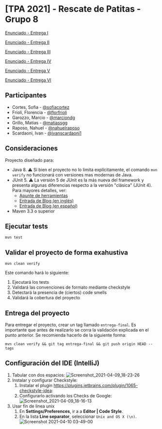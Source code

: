 # [TPA 2021] - Rescate de Patitas - Grupo 8

[Enunciado - Entrega I](https://docs.google.com/document/d/1s0mrkfGcUcXJduzBrvVDLfj_fNwAhelerPuzlotQB9Y/edit)

[Enunciado - Entrega II](https://docs.google.com/document/d/1FBd9pkQ7Cvy5weS4PzNFnEEHLnmmrJZX4cpGnpuZY9U/edit#heading=h.3aw8wt9x5hr1)

[Enunciado - Entrega III](https://docs.google.com/document/d/1VIW_oYMI213rGapRtj3srDHwxm9OXfN9X-826hyXUv4/edit#)

[Enunciado - Entrega IV](https://docs.google.com/document/d/e/2PACX-1vRvFTDJ2FMiWZR7jHuhYcZatwLPLP5Xj8yEmv17ArmJbW4TNI6arvpi1X7DSmUEcAswwBBB82O0KT2V/pub)

[Enunciado - Entrega V](https://docs.google.com/document/d/1GLkOBQtSAX2lZmNBML8tmm0xFpEg9uBXp9kQmTzfS9Y/edit)

[Enunciado - Entrega VI](https://docs.google.com/document/d/17vHuHa8pGX134T9GQwWgzUgIz7w1R2JW4SFX4JGimJI/edit)

## Participantes
- Cortes, Sofia - [@sofiacortez](https://github.com/sofiacortez)
- Frioli, Florencia - [@florfrioli](https://github.com/florfrioli)
- Garozzo, Marcio - [@marciondg](https://github.com/marciondg)
- Grillo, Matias - [@matiassgg](https://github.com/matiassgg)
- Raposo, Nahuel - [@nahuelraposo](https://github.com/nahuelraposo)
- Scardaoni, Ivan - [@ivanscardaoni1](https://github.com/ivanscardaoni1)

## Consideraciones

Proyecto diseñado para: 

* Java 8. :warning: Si bien el proyecto no lo limita explícitamente, el comando `mvn verify` no funcionará con versiones mas modernas de Java. 
* JUnit 5. :warning: La versión 5 de JUnit es la más nueva del framework y presenta algunas diferencias respecto a la versión "clásica" (JUnit 4). Para mayores detalles, ver: 
  *  [Apunte de herramientas](https://docs.google.com/document/d/1VYBey56M0UU6C0689hAClAvF9ILE6E7nKIuOqrRJnWQ/edit#heading=h.dnwhvummp994)
  *  [Entrada de Blog (en inglés)](https://www.baeldung.com/junit-5-migration) 
  *  [Entrada de Blog (en español)](https://www.paradigmadigital.com/dev/nos-espera-junit-5/)
* Maven 3.3 o superior

## Ejecutar tests

```
mvn test
```

## Validar el proyecto de forma exahustiva

```
mvn clean verify
```

Este comando hará lo siguiente:

 1. Ejecutará los tests
 2. Validará las convenciones de formato mediante checkstyle
 3. Detectará la presencia de (ciertos) code smells
 4. Validará la cobertura del proyecto

## Entrega del proyecto

Para entregar el proyecto, crear un tag llamado `entrega-final`. Es importante que antes de realizarlo se corra la validación
explicada en el punto anterior. Se recomienda hacerlo de la siguiente forma:

```
mvn clean verify && git tag entrega-final && git push origin HEAD --tags
```

## Configuración del IDE (IntelliJ)

 1. Tabular con dos espacios: ![Screenshot_2021-04-09_18-23-26](https://user-images.githubusercontent.com/677436/114242543-73e1fe00-9961-11eb-9a61-7e34be9fb8de.png)
 2. Instalar y configurar Checkstyle:
    1. Instalar el plugin https://plugins.jetbrains.com/plugin/1065-checkstyle-idea:
    2. Configurarlo activando los Checks de Google: ![Screenshot_2021-04-09_18-16-13](https://user-images.githubusercontent.com/677436/114242548-75132b00-9961-11eb-972e-28e6e1412979.png)
 3. Usar fin de linea unix
    1. En **Settings/Preferences**, ir a a **Editor | Code Style**.
    2. En la lista **Line separator**, seleccionar `Unix and OS X (\n)`.
 ![Screenshot 2021-04-10 03-49-00](https://user-images.githubusercontent.com/11875266/114260872-c6490c00-99ad-11eb-838f-022acc1903f4.png)
